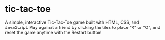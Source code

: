 # tic-tac-toe
A simple, interactive Tic-Tac-Toe game built with HTML, CSS, and JavaScript. Play against a friend by clicking the tiles to place "X" or "O", and reset the game anytime with the Restart button!
